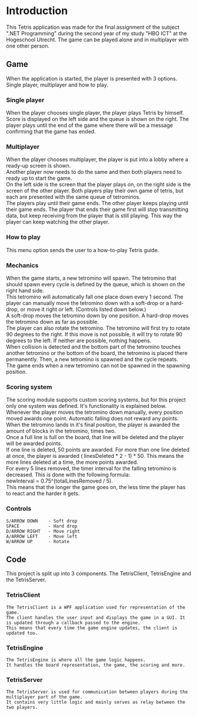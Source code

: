 # Introduction

This Tetris application was made for the final assignment of the subject ".NET Programming" during the second year of my
study "HBO ICT" at the Hogeschool Utrecht. The game can be played alone and in multiplayer with one other person.


## Game

When the application is started, the player is presented with 3 options. Single player, multiplayer and how to play.


### Single player
   When the player chooses single player, the player plays Tetris by himself. Score is displayed on the left side and the queue is shown on the right. 
   The player plays until the end of the game where there will be a message confirming that the game has ended.


### Multiplayer

   When the player chooses multiplayer, the player is put into a lobby where a ready-up screen is shown.  
   Another player now needs to do the same and then both players need to ready up to start the game.  
   On the left side is the screen that the player plays on, on the right side is the screen of the other player.
   Both players play their own game of tetris, but each are presented with the same queue of tetrominos.  
   The players play until their game ends. The other player keeps playing until their game ends.
   The player that ends their game first will stop transmitting data, but keep receiving from the player that is still playing. This way the player can keep watching the other player.


### How to play

   This menu option sends the user to a how-to-play Tetris guide.


### Mechanics

When the game starts, a new tetromino will spawn. The tetromino that should spawn every cycle is defined by the queue,
which is shown on the right hand side.  
This tetromino will automatically fall one place down every 1 second. The player can manually move the tetromino down
with a soft-drop or a hard-drop, or move it right or left. (Controls listed down below.)  
A soft-drop moves the tetromino down by one position. A hard-drop moves the tetromino down as far as possible.  
The player can also rotate the tetromino. The tetromino will first try to rotate 90 degrees to the right. If this move is not possible, it will try to rotate 90 degrees to the left. If neither are possible, nothing happens.  
When collision is detected and the bottom part of the tetromino touches another tetromino or the bottom of the board,
the tetromino is placed there permanently. Then, a new tetromino is spawned and the cycle repeats.  
The game ends when a new tetromino can not be spawned in the spawning position.


### Scoring system

The scoring module supports custom scoring systems, but for this project only one system was defined. It's functionality is explained
below.  
Whenever the player moves the tetromino down manually, every position moved awards one point. Automatic falling does not
reward any points.  
When the tetromino lands in it's final position, the player is awarded the amount of blocks in the tetromino, times
two.  
Once a full line is full on the board, that line will be deleted and the player will be awarded points.  
If one line is deleted, 50 points are awarded. For more than one line deleted at once, the player is awarded (
linesDeleted * 2 - 1) * 50. This means the more lines deleted at a time, the more points awarded.  
For every 5 lines removed, the timer interval for the falling tetromino is decreased. This is done with the following
formula:  
newInterval = 0.75^(totalLinesRemoved / 5).  
This means that the longer the game goes on, the less time the player has to react and the harder it gets.


### Controls

    S/ARROW DOWN    - Soft drop
    SPACE           - Hard drop
    D/ARROW RIGHT   - Move right
    A/ARROW LEFT    - Move left
    W/ARROW UP      - Rotate


## Code

This project is split up into 3 components. The TetrisClient, TetrisEngine and the TetrisServer.


### TetrisClient

    The TetrisClient is a WPF application used for representation of the game.
    The client handles the user input and displays the game in a GUI. It is updated through a callback passed to the engine. 
    This means that every time the game engine updates, the client is updated too.


### TetrisEngine
    
    The TetrisEngine is where all the game logic happens. 
    It handles the board representation, the game, the scoring and more.

### TetrisServer
    The TetrisServer is used for communication between players during the multiplayer part of the game.
    It contains very little logic and mainly serves as relay between the two players.
